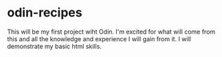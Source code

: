 # odin-recipes
This will be my first project wiht Odin. I'm excited for what will come from this and all the knowledge and experience I will gain from it. I will demonstrate my basic html skills.